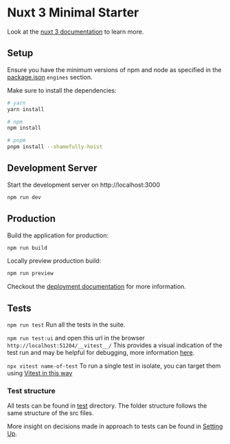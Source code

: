 # Nuxt 3 Minimal Starter

Look at the [nuxt 3 documentation](https://v3.nuxtjs.org) to learn more.

## Setup

Ensure you have the minimum versions of npm and node as specified in the [package.json](./package.json) `engines` section. 

Make sure to install the dependencies:

```bash
# yarn
yarn install

# npm
npm install

# pnpm
pnpm install --shamefully-hoist
```

## Development Server

Start the development server on http://localhost:3000

```bash
npm run dev
```

## Production

Build the application for production:

```bash
npm run build
```

Locally preview production build:

```bash
npm run preview
```

Checkout the [deployment documentation](https://v3.nuxtjs.org/guide/deploy/presets) for more information.


## Tests

`npm run test`
Run all the tests in the suite.

`npm run test:ui` and open this url in the browser `http://localhost:51204/__vitest__/`
This provides a visual indication of the test run and may be helpful for debugging, more information [here](https://vitest.dev/guide/ui.html).

`npx vitest name-of-test`
To run a single test in isolate, you can target them using [Vitest in this way](https://vitest.dev/guide/filtering.html#cli)

### Test structure

All tests can be found in [test](/test) directory. The folder structure follows the same structure of the src files. 

More insight on decisions made in approach to tests can be found in [Setting Up](/SETTING_UP.md).
